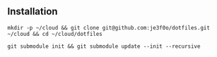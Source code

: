 ## Installation
`mkdir -p ~/cloud && git clone git@github.com:je3f0o/dotfiles.git ~/cloud && cd ~/cloud/dotfiles`

`git submodule init && git submodule update --init --recursive`	
